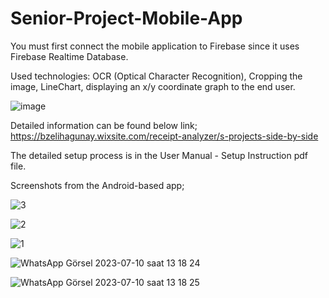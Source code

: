 # Senior-Project-Mobile-App

You must first connect the mobile application to Firebase since it uses Firebase Realtime Database.


Used technologies: OCR (Optical Character Recognition), Cropping the image, LineChart, displaying an x/y coordinate graph to the end user.


![image](https://github.com/basaraslan/Senior-Project-Mobile-App/assets/69193881/0c5c1f5d-e743-4ae4-8761-1f29c2ba53f1)


Detailed information can be found below link;
https://bzelihagunay.wixsite.com/receipt-analyzer/s-projects-side-by-side





The detailed setup process is in the User Manual - Setup Instruction pdf file.




Screenshots from the Android-based app;

![3](https://github.com/basaraslan/Senior-Project-Mobile-App/assets/69193881/c6dcec67-cb65-4ea6-9473-24b4d53d4875)


![2](https://github.com/basaraslan/Senior-Project-Mobile-App/assets/69193881/8d494dd4-895c-4f8a-92b6-e41267a80801)


![1](https://github.com/basaraslan/Senior-Project-Mobile-App/assets/69193881/2e24957e-5d40-41a2-9db1-f8021a370ba2)


![WhatsApp Görsel 2023-07-10 saat 13 18 24](https://github.com/basaraslan/Senior-Project-Mobile-App/assets/69193881/178c1054-3d9d-4f2c-ac27-c2eb31cf173e)


![WhatsApp Görsel 2023-07-10 saat 13 18 25](https://github.com/basaraslan/Senior-Project-Mobile-App/assets/69193881/ab955677-db9b-4877-9281-0be773c65238)

